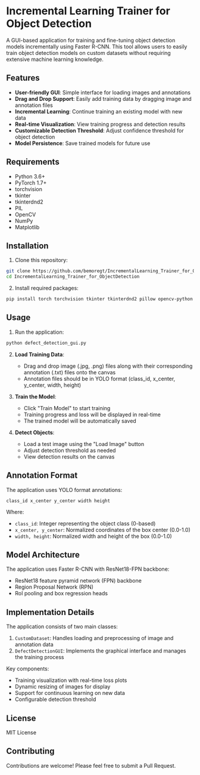 # Incremental Learning Trainer for Object Detection

A GUI-based application for training and fine-tuning object detection models incrementally using Faster R-CNN. This tool allows users to easily train object detection models on custom datasets without requiring extensive machine learning knowledge.

## Features

- **User-friendly GUI**: Simple interface for loading images and annotations
- **Drag and Drop Support**: Easily add training data by dragging image and annotation files
- **Incremental Learning**: Continue training an existing model with new data
- **Real-time Visualization**: View training progress and detection results
- **Customizable Detection Threshold**: Adjust confidence threshold for object detection
- **Model Persistence**: Save trained models for future use

## Requirements

- Python 3.6+
- PyTorch 1.7+
- torchvision
- tkinter
- tkinterdnd2
- PIL
- OpenCV
- NumPy
- Matplotlib

## Installation

1. Clone this repository:
```bash
git clone https://github.com/bemoregt/IncrementalLearning_Trainer_for_ObjectDetection.git
cd IncrementalLearning_Trainer_for_ObjectDetection
```

2. Install required packages:
```bash
pip install torch torchvision tkinter tkinterdnd2 pillow opencv-python numpy matplotlib
```

## Usage

1. Run the application:
```bash
python defect_detection_gui.py
```

2. **Load Training Data**:
   - Drag and drop image (.jpg, .png) files along with their corresponding annotation (.txt) files onto the canvas
   - Annotation files should be in YOLO format (class_id, x_center, y_center, width, height)

3. **Train the Model**:
   - Click "Train Model" to start training
   - Training progress and loss will be displayed in real-time
   - The trained model will be automatically saved

4. **Detect Objects**:
   - Load a test image using the "Load Image" button
   - Adjust detection threshold as needed
   - View detection results on the canvas

## Annotation Format

The application uses YOLO format annotations:
```
class_id x_center y_center width height
```
Where:
- `class_id`: Integer representing the object class (0-based)
- `x_center, y_center`: Normalized coordinates of the box center (0.0-1.0)
- `width, height`: Normalized width and height of the box (0.0-1.0)

## Model Architecture

The application uses Faster R-CNN with ResNet18-FPN backbone:
- ResNet18 feature pyramid network (FPN) backbone
- Region Proposal Network (RPN)
- RoI pooling and box regression heads

## Implementation Details

The application consists of two main classes:
1. `CustomDataset`: Handles loading and preprocessing of image and annotation data
2. `DefectDetectionGUI`: Implements the graphical interface and manages the training process

Key components:
- Training visualization with real-time loss plots
- Dynamic resizing of images for display
- Support for continuous learning on new data
- Configurable detection threshold

## License

MIT License

## Contributing

Contributions are welcome! Please feel free to submit a Pull Request.
